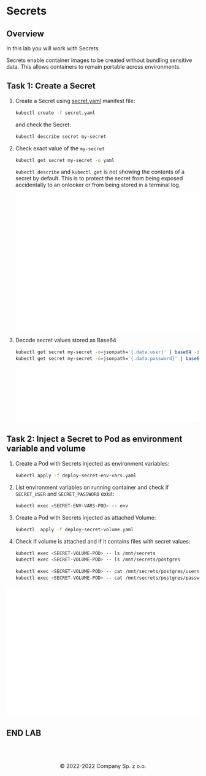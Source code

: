 
<br><br>
<br><br>
<br><br>

# Secrets

## Overview

In this lab you will work with Secrets.

Secrets enable container images to be created without bundling sensitive data. This allows containers to remain portable across environments.

## Task 1: Create a Secret

1. Create a Secret using [secret.yaml](./files/secret.yaml) manifest file: 

    ```bash
    kubectl create -f secret.yaml
    ```

    and check the Secret:

    ```bash
    kubectl describe secret my-secret
    ```

1. Check exact value of the `my-secret`

    ```bash
    kubectl get secret my-secret -o yaml
    ```

    `kubectl describe` and `kubectl get` is not showing the contents of a secret by default. This is to protect the secret from being exposed accidentally to an onlooker or from being stored in a terminal log.

    ![svg](./img/secret.svg)

1. Decode secret values stored as Base64

    ```bash
    kubectl get secret my-secret -o=jsonpath='{.data.user}' | base64 -d
    kubectl get secret my-secret -o=jsonpath='{.data.password}' | base64 -d
    ```

    ![svg](./img/decode.svg)

## Task 2: Inject a Secret to Pod as environment variable and volume

1. Create a Pod with Secrets injected as environment variables:

    ```bash
    kubectl apply -f deploy-secret-env-vars.yaml
    ```

1. List environment variables on running container and check if `SECRET_USER` and `SECRET_PASSWORD` exist:

    ```bash
    kubectl exec <SECRET-ENV-VARS-POD> -- env
    ```

1. Create a Pod with Secrets injected as attached Volume:

    ```bash
    kubectl  apply -f deploy-secret-volume.yaml
    ```

1. Check if volume is attached and if it contains files with secret values:

    ```bash
    kubectl exec <SECRET-VOLUME-POD> -- ls /mnt/secrets
    kubectl exec <SECRET-VOLUME-POD> -- ls /mnt/secrets/postgres
    ```

    ```bash
    kubectl exec <SECRET-VOLUME-POD> -- cat /mnt/secrets/postgres/username
    kubectl exec <SECRET-VOLUME-POD> -- cat /mnt/secrets/postgres/password
    ```

![svg](./img/pod-output.svg)

## END LAB

<br><br>

<center><p>&copy; 2022-2022 Company Sp. z o.o.<p></center>
